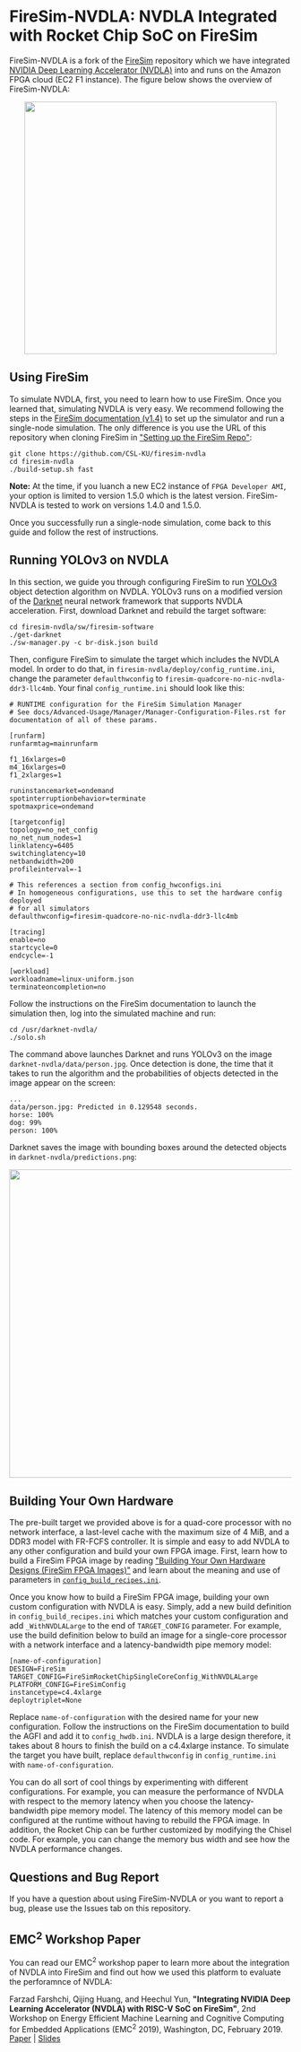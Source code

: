 # FireSim-NVDLA: NVDLA Integrated with Rocket Chip SoC on FireSim

FireSim-NVDLA is a fork of the [FireSim](https://github.com/firesim/firesim) repository which we have integrated [NVIDIA Deep Learning Accelerator (NVDLA)](http://nvdla.org) into and runs on the Amazon FPGA cloud (EC2 F1 instance). The figure below shows the overview of FireSim-NVDLA:

<p align="center">
<img src="http://ittc.ku.edu/~farshchi/firesim-nvdla/overview.png" width="450">
</p>

## Using FireSim

To simulate NVDLA, first, you need to learn how to use FireSim. Once you learned that, simulating NVDLA is very easy. We recommend following the steps in the [FireSim documentation (v1.4)](http://docs.fires.im/en/1.4.0) to set up the simulator and run a single-node simulation. The only difference is you use the URL of this repository when cloning FireSim in ["Setting up the FireSim Repo"](http://docs.fires.im/en/1.4.0/Initial-Setup/Setting-up-your-Manager-Instance.html#setting-up-the-firesim-repo):

```
git clone https://github.com/CSL-KU/firesim-nvdla
cd firesim-nvdla
./build-setup.sh fast
```
**Note:** At the time, if you luanch a new EC2 instance of `FPGA Developer AMI`, your option is limited to version 1.5.0 which is the latest version. FireSim-NVDLA is tested to work on versions 1.4.0 and 1.5.0.

Once you successfully run a single-node simulation, come back to this guide and follow the rest of instructions.

## Running YOLOv3 on NVDLA
In this section, we guide you through configuring FireSim to run [YOLOv3](https://pjreddie.com/darknet/yolo) object detection algorithm on NVDLA. YOLOv3 runs on a modified version of the [Darknet](https://github.com/CSL-KU/darknet-nvdla) neural network framework that supports NVDLA acceleration. First, download Darknet and rebuild the target software:

```
cd firesim-nvdla/sw/firesim-software
./get-darknet
./sw-manager.py -c br-disk.json build
```

Then, configure FireSim to simulate the target which includes the NVDLA model. In order to do that, in `firesim-nvdla/deploy/config_runtime.ini`, change the parameter `defaulthwconfig` to `firesim-quadcore-no-nic-nvdla-ddr3-llc4mb`. Your final `config_runtime.ini` should look like this:

```
# RUNTIME configuration for the FireSim Simulation Manager
# See docs/Advanced-Usage/Manager/Manager-Configuration-Files.rst for documentation of all of these params.

[runfarm]
runfarmtag=mainrunfarm

f1_16xlarges=0
m4_16xlarges=0
f1_2xlarges=1

runinstancemarket=ondemand
spotinterruptionbehavior=terminate
spotmaxprice=ondemand

[targetconfig]
topology=no_net_config
no_net_num_nodes=1
linklatency=6405
switchinglatency=10
netbandwidth=200
profileinterval=-1

# This references a section from config_hwconfigs.ini
# In homogeneous configurations, use this to set the hardware config deployed
# for all simulators
defaulthwconfig=firesim-quadcore-no-nic-nvdla-ddr3-llc4mb

[tracing]
enable=no
startcycle=0
endcycle=-1

[workload]
workloadname=linux-uniform.json
terminateoncompletion=no
```

Follow the instructions on the FireSim documentation to launch the simulation then, log into the simulated machine and run:

```
cd /usr/darknet-nvdla/
./solo.sh
```

The command above launches Darknet and runs YOLOv3 on the image `darknet-nvdla/data/person.jpg`. Once detection is done, the time that it takes to run the algorithm and the probabilities of objects detected in the image appear on the screen:

```
...
data/person.jpg: Predicted in 0.129548 seconds.
horse: 100%
dog: 99%
person: 100%
```

Darknet saves the image with bounding boxes around the detected objects in `darknet-nvdla/predictions.png`:

<p align="center">
<img src="http://www.ittc.ku.edu/~farshchi/firesim-nvdla/person-detected.png" width="550">
</p>

## Building Your Own Hardware
The pre-built target we provided above is for a quad-core processor with no network interface, a last-level cache with the maximum size of 4 MiB, and a DDR3 model with FR-FCFS controller. It is simple and easy to add NVDLA to any other configuration and build your own FPGA image. First, learn how to build a FireSim FPGA image by reading ["Building Your Own Hardware Designs (FireSim FPGA Images)"](http://docs.fires.im/en/1.4.0/Building-a-FireSim-AFI.html) and learn about the meaning and use of parameters in [`config_build_recipes.ini`](http://docs.fires.im/en/1.4.0/Advanced-Usage/Manager/Manager-Configuration-Files.html#config-build-recipes-ini).

Once you know how to build a FireSim FPGA image, building your own custom configuration with NVDLA is easy. Simply, add a new build definition in `config_build_recipes.ini` which matches your custom configuration and add `_WithNVDLALarge` to the end of `TARGET_CONFIG` parameter. For example, use the build definition below to build an image for a single-core processor with a network interface and a latency-bandwidth pipe memory model:

```
[name-of-configuration]
DESIGN=FireSim
TARGET_CONFIG=FireSimRocketChipSingleCoreConfig_WithNVDLALarge
PLATFORM_CONFIG=FireSimConfig
instancetype=c4.4xlarge
deploytriplet=None
```

Replace `name-of-configuration` with the desired name for your new configuration. Follow the instructions on the FireSim documentation to build the AGFI and add it to `config_hwdb.ini`. NVDLA is a large design therefore, it takes about 8 hours to finish the build on a c4.4xlarge instance. To simulate the target you have built, replace `defaulthwconfig` in `config_runtime.ini` with `name-of-configuration`.

You can do all sort of cool things by experimenting with different configurations. For example, you can measure the performance of NVDLA with respect to the memory latency when you choose the latency-bandwidth pipe memory model. The latency of this memory model can be configured at the runtime without having to rebuild the FPGA image. In addition, the Rocket Chip can be further customized by modifying the Chisel code. For example, you can change the memory bus width and see how the NVDLA performance changes.

## Questions and Bug Report
If you have a question about using FireSim-NVDLA or you want to report a bug, please use the Issues tab on this repository.

## EMC<sup>2</sup> Workshop Paper
You can read our EMC<sup>2</sup> workshop paper to learn more about the integration of NVDLA into FireSim and find out how we used this platform to evaluate the perforamnce of NVDLA:

Farzad Farshchi, Qijing Huang, and Heechul Yun, **"Integrating NVIDIA Deep Learning Accelerator (NVDLA) with RISC-V SoC on FireSim"**, 2nd Workshop on Energy Efficient Machine Learning and Cognitive Computing for Embedded Applications (EMC<sup>2</sup> 2019), Washington, DC, February 2019. [Paper](http://www.ittc.ku.edu/~farshchi/papers/nvdla-firesim-emc2-paper.pdf) | [Slides](http://www.ittc.ku.edu/~farshchi/papers/nvdla-firesim-emc2-slides.pdf)
